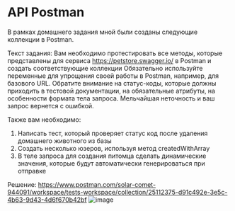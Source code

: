 # API Postman

В рамках домашнего задания мной были созданы следующие коллекции в Postman.

Текст задания:
Вам необходимо протестировать все методы, которые представлены для сервиса https://petstore.swagger.io/ в Postman и создать соответствующие коллекции
Обязательно используйте переменные для упрощения своей работы в Postman, например, для базового URL.
Обратите внимание на статус-коды, которые должны приходить в тестовой документации, на обязательные атрибуты, на особенности формата тела запроса. Мельчайшая неточность и ваш запрос вернется с ошибкой.

Также вам необходимо:
1.	Написать тест, который проверяет статус код после удаления домашнего животного из базы
2.	Создать несколько юзеров, используя метод createdWithArray
3.  В теле запроса для создания питомца сделать динамические значения, которые будут автоматически генерироваться при отправке

Решение: https://www.postman.com/solar-comet-944091/workspace/tests-workspace/collection/25112375-d91c492e-3e5c-4b63-9d43-4d6f670b42bf
![image](https://github.com/vdruda/API-Postman/assets/141385609/bd91f485-53bc-4aaa-bf46-39be75d618bb)

